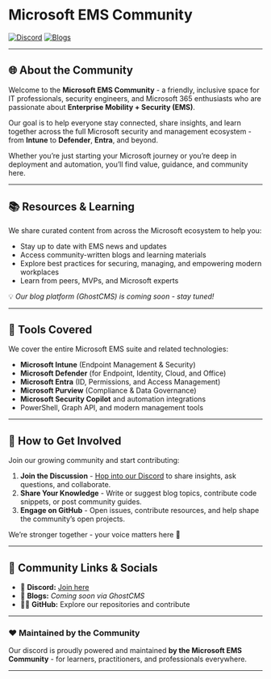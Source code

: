 <!--![Microsoft EMS Community Banner](/Images/header.png)-->

# Microsoft EMS Community

[![Discord](https://img.shields.io/badge/Join%20us%20on-Discord-5865F2?logo=discord&logoColor=white&style=for-the-badge&link=https://discord.gg/33W3WEb23g)](https://discord.com/invite/microsoft-ems-community-1008077287813550090)
[![Blogs](https://img.shields.io/badge/Read-Community%20Blogs-0078D4?logo=ghost&logoColor=white&style=for-the-badge)](https://discord.com/invite/microsoft-ems-community-1008077287813550090)

---

## 🌐 About the Community
Welcome to the **Microsoft EMS Community** - a friendly, inclusive space for IT professionals, security engineers, and Microsoft 365 enthusiasts who are passionate about **Enterprise Mobility + Security (EMS)**.

Our goal is to help everyone stay connected, share insights, and learn together across the full Microsoft security and management ecosystem - from **Intune** to **Defender**, **Entra**, and beyond.

Whether you’re just starting your Microsoft journey or you’re deep in deployment and automation, you’ll find value, guidance, and community here.

---

## 📚 Resources & Learning
We share curated content from across the Microsoft ecosystem to help you:
- Stay up to date with EMS news and updates  
- Access community-written blogs and learning materials  
- Explore best practices for securing, managing, and empowering modern workplaces  
- Learn from peers, MVPs, and Microsoft experts  

💡 *Our blog platform (GhostCMS) is coming soon - stay tuned!*

---

## 🧰 Tools Covered
We cover the entire Microsoft EMS suite and related technologies:
- **Microsoft Intune** (Endpoint Management & Security)
- **Microsoft Defender** (for Endpoint, Identity, Cloud, and Office)
- **Microsoft Entra** (ID, Permissions, and Access Management)
- **Microsoft Purview** (Compliance & Data Governance)
- **Microsoft Security Copilot** and automation integrations
- PowerShell, Graph API, and modern management tools

---

## 🤝 How to Get Involved
Join our growing community and start contributing:
1. **Join the Discussion** - [Hop into our Discord](https://discord.gg/33W3WEb23g) to share insights, ask questions, and collaborate.  
2. **Share Your Knowledge** - Write or suggest blog topics, contribute code snippets, or post community guides.  
3. **Engage on GitHub** - Open issues, contribute resources, and help shape the community’s open projects.  

We’re stronger together - your voice matters here 💬

---

## 🔗 Community Links & Socials
- 💬 **Discord:** [Join here](https://discord.gg/33W3WEb23g)  
- 📝 **Blogs:** *Coming soon via GhostCMS*  
- 🧑‍💻 **GitHub:** Explore our repositories and contribute  

---

### ❤️ Maintained by the Community
Our discord is proudly powered and maintained **by the Microsoft EMS Community** - for learners, practitioners, and professionals everywhere.

---
